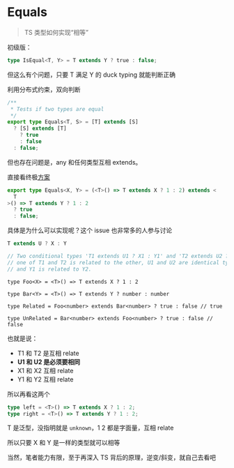 # Equals

> TS 类型如何实现“相等”

初级版：

```typescript
type IsEqual<T, Y> = T extends Y ? true : false;
```

但这么有个问题，只要 T 满足 Y 的 duck typing 就能判断正确

利用分布式约束，双向判断

```typescript
/**
 * Tests if two types are equal
 */
export type Equals<T, S> = [T] extends [S]
  ? [S] extends [T]
    ? true
    : false
  : false;
```

但也存在问题是，any 和任何类型互相 extends。

直接看终极[方案](https://github.com/microsoft/TypeScript/issues/27024#issuecomment-421529650)

```typescript
export type Equals<X, Y> = (<T>() => T extends X ? 1 : 2) extends <
  T
>() => T extends Y ? 1 : 2
  ? true
  : false;
```

具体是为什么可以实现呢？这个 issue 也非常多的人参与讨论

```typescript
T extends U ? X : Y
```

```typescript
// Two conditional types 'T1 extends U1 ? X1 : Y1' and 'T2 extends U2 ? X2 : Y2' are related if
// one of T1 and T2 is related to the other, U1 and U2 are identical types, X1 is related to X2,
// and Y1 is related to Y2.
```

```
type Foo<X> = <T>() => T extends X ? 1 : 2

type Bar<Y> = <T>() => T extends Y ? number : number

type Related = Foo<number> extends Bar<number> ? true : false // true

type UnRelated = Bar<number> extends Foo<number> ? true : false // false
```

也就是说：

- T1 和 T2 是互相 relate
- **U1 和 U2 是必须要相同**
- X1 和 X2 互相 relate
- Y1 和 Y2 互相 relate

所以再看这两个

```typescript
type left = <T>() => T extends X ? 1 : 2;
type right = <T>() => T extends Y ? 1 : 2;
```

T 是泛型，没指明就是 `unknown`，1 2 都是字面量，互相 relate

所以只要 X 和 Y 是一样的类型就可以相等

当然，笔者能力有限，至于再深入 TS 背后的原理，逆变/斜变，就自己去看吧
